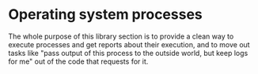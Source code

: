 # Operating system processes

The whole purpose of this library section is to provide a clean way to execute
processes and get reports about their execution, and to move out tasks like
"pass output of this process to the outside world, but keep logs for me" out of
the code that requests for it.
